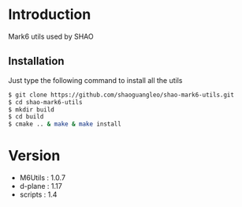 # Introduction 

Mark6 utils used by SHAO

## Installation

Just type the following command to install all the utils

```bash
$ git clone https://github.com/shaoguangleo/shao-mark6-utils.git
$ cd shao-mark6-utils
$ mkdir build
$ cd build
$ cmake .. & make & make install
```

# Version

- M6Utils : 1.0.7
- d-plane : 1.17
- scripts : 1.4